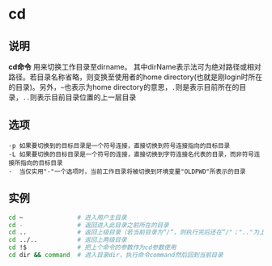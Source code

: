 # **cd**

## 说明

**cd命令** 用来切换工作目录至dirname。 其中dirName表示法可为绝对路径或相对路径。若目录名称省略，则变换至使用者的home directory(也就是刚login时所在的目录)。另外，`~`也表示为home directory的意思，`.`则是表示目前所在的目录，`..`则表示目前目录位置的上一层目录

## 选项

```info
-p 如果要切换到的目标目录是一个符号连接，直接切换到符号连接指向的目标目录
-L 如果要切换的目标目录是一个符号的连接，直接切换到字符连接名代表的目录，而非符号连接所指向的目标目录
-  当仅实用"-"一个选项时，当前工作目录将被切换到环境变量"OLDPWD"所表示的目录
```

## 实例

```sh
cd ~               # 进入用户主目录
cd -               # 返回进入此目录之前所在的目录
cd ..              # 返回上级目录（若当前目录为“/“，则执行完后还在“/"；".."为上级目录的意思）
cd ../..           # 返回上两级目录
cd !$              # 把上个命令的参数作为cd参数使用
cd dir && command  # 进入目录dir，执行命令command然后回到当前目录
```